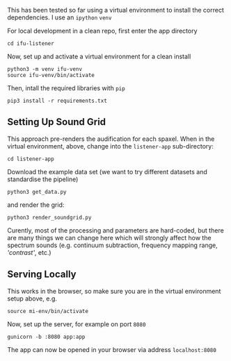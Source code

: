 
This has been tested so far using a virtual environment to install the correct dependencies. I use an `ipython` `venv`

For local development in a clean repo, first enter the app directory

```
cd ifu-listener
```

Now, set up and activate a virtual environment for a clean install

```
python3 -m venv ifu-venv
source ifu-venv/bin/activate
```

Then, intall the required libraries with `pip`

```
pip3 install -r requirements.txt
```

## Setting Up Sound Grid

This approach pre-renders the audification for each spaxel. When in the virtual environment, above, change into the `listener-app` sub-directory:

`cd listener-app`

Download the example data set (we want to try different datasets and standardise the pipeline)

`python3 get_data.py`

and render the grid:

`python3 render_soundgrid.py`

Curently, most of the processing and parameters are hard-coded, but there are many things we can change here which will strongly affect how the spectrum sounds (e.g. continuum subtraction, frequency mapping range, _'contrast'_, etc.)

## Serving Locally

This works in the browser, so make sure you are in the virtual environment setup above, e.g.

```
source mi-env/bin/activate 
```

Now, set up the server, for example on port `8080`

```
gunicorn -b :8080 app:app
```

The app can now be opened in your browser via address `localhost:8080`
